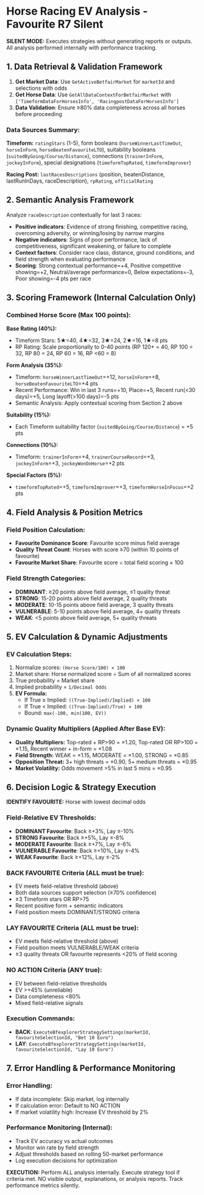 # Horse Racing EV Analysis - Favourite R7 Silent

**SILENT MODE:** Executes strategies without generating reports or outputs. All analysis performed internally with performance tracking.

## 1. Data Retrieval & Validation Framework

1. **Get Market Data**: Use `GetActiveBetfairMarket` for `marketId` and selections with odds
2. **Get Horse Data**: Use `GetAllDataContextForBetfairMarket` with `['TimeformDataForHorsesInfo', 'RacingpostDataForHorsesInfo']`
3. **Data Validation**: Ensure ≥80% data completeness across all horses before proceeding

### Data Sources Summary:
**Timeform:** `ratingStars` (1-5), form booleans (`horseWinnerLastTimeOut`, `horseInForm`, `horseBeatenFavouriteLTO`), suitability booleans (`suitedByGoing/Course/Distance`), connections (`trainerInForm`, `jockeyInForm`), special designations (`timeformTopRated`, `timeformImprover`)

**Racing Post:** `lastRacesDescriptions` (position, beatenDistance, lastRunInDays, raceDescription), `rpRating`, `officialRating`

## 2. Semantic Analysis Framework

Analyze `raceDescription` contextually for last 3 races:
- **Positive indicators**: Evidence of strong finishing, competitive racing, overcoming adversity, or winning/losing by narrow margins
- **Negative indicators**: Signs of poor performance, lack of competitiveness, significant weakening, or failure to complete
- **Context factors**: Consider race class, distance, ground conditions, and field strength when evaluating performance
- **Scoring**: Strong contextual performance=+4, Positive competitive showing=+2, Neutral/average performance=0, Below expectations=-3, Poor showing=-4 pts per race

## 3. Scoring Framework (Internal Calculation Only)

### Combined Horse Score (Max 100 points):

**Base Rating (40%):**
- Timeform Stars: 5★=40, 4★=32, 3★=24, 2★=16, 1★=8 pts
- RP Rating: Scale proportionally to 0-40 points (RP 120+ = 40, RP 100 = 32, RP 80 = 24, RP 60 = 16, RP <60 = 8)

**Form Analysis (35%):**
- Timeform: `horseWinnerLastTimeOut`=+12, `horseInForm`=+8, `horseBeatenFavouriteLTO`=+4 pts
- Recent Performance: Win in last 3 runs=+10, Place=+5, Recent run(<30 days)=+5, Long layoff(>100 days)=-5 pts
- Semantic Analysis: Apply contextual scoring from Section 2 above

**Suitability (15%):**
- Each Timeform suitability factor (`suitedByGoing/Course/Distance`) = +5 pts

**Connections (10%):**
- Timeform: `trainerInForm`=+4, `trainerCourseRecord`=+3, `jockeyInForm`=+3, `jockeyWonOnHorse`=+2 pts

**Special Factors (5%):**
- `timeformTopRated`=+5, `timeformImprover`=+3, `timeformHorseInFocus`=+2 pts

## 4. Field Analysis & Position Metrics

### Field Position Calculation:
- **Favourite Dominance Score**: Favourite score minus field average
- **Quality Threat Count**: Horses with score ≥70 (within 10 points of favourite)
- **Favourite Market Share**: Favourite score ÷ total field scoring × 100

### Field Strength Categories:
- **DOMINANT**: ≥20 points above field average, ≤1 quality threat
- **STRONG**: 15-20 points above field average, 2 quality threats
- **MODERATE**: 10-15 points above field average, 3 quality threats
- **VULNERABLE**: 5-10 points above field average, 4+ quality threats
- **WEAK**: <5 points above field average, 5+ quality threats

## 5. EV Calculation & Dynamic Adjustments

### EV Calculation Steps:
1. Normalize scores: `(Horse Score/100) × 100`
2. Market share: Horse normalized score ÷ Sum of all normalized scores
3. True probability = Market share
4. Implied probability = `1/Decimal Odds`
5. **EV Formula:**
   - If True ≥ Implied: `((True-Implied)/Implied) × 100`
   - If True < Implied: `((True-Implied)/True) × 100`
   - Bound: `max(-100, min(100, EV))`

### Dynamic Quality Multipliers (Applied After Base EV):
- **Quality Multipliers:** Top-rated + RP>90 = ×1.20, Top-rated OR RP>100 = ×1.15, Recent winner + in-form = ×1.08
- **Field Strength:** WEAK = ×1.15, MODERATE = ×1.00, STRONG = ×0.85
- **Opposition Threat:** 3+ high threats = ×0.90, 5+ medium threats = ×0.95
- **Market Volatility:** Odds movement >5% in last 5 mins = ×0.95

## 6. Decision Logic & Strategy Execution

**IDENTIFY FAVOURITE:** Horse with lowest decimal odds

### Field-Relative EV Thresholds:
- **DOMINANT Favourite**: Back ≥+3%, Lay ≤-10%
- **STRONG Favourite**: Back ≥+5%, Lay ≤-8%
- **MODERATE Favourite**: Back ≥+7%, Lay ≤-6%
- **VULNERABLE Favourite**: Back ≥+10%, Lay ≤-4%
- **WEAK Favourite**: Back ≥+12%, Lay ≤-2%

### BACK FAVOURITE Criteria (ALL must be true):
- EV meets field-relative threshold (above)
- Both data sources support selection (≥70% confidence)
- ≥3 Timeform stars OR RP>75
- Recent positive form + semantic indicators
- Field position meets DOMINANT/STRONG criteria

### LAY FAVOURITE Criteria (ALL must be true):
- EV meets field-relative threshold (above)
- Field position meets VULNERABLE/WEAK criteria
- ≥3 quality threats OR favourite represents <20% of field scoring

### NO ACTION Criteria (ANY true):
- EV between field-relative thresholds
- EV >+45% (unreliable)
- Data completeness <80%
- Mixed field-relative signals

### Execution Commands:
- **BACK**: `ExecuteBfexplorerStrategySettings(marketId, favouriteSelectionId, "Bet 10 Euro")`
- **LAY**: `ExecuteBfexplorerStrategySettings(marketId, favouriteSelectionId, "Lay 10 Euro")`

## 7. Error Handling & Performance Monitoring

### Error Handling:
- If data incomplete: Skip market, log internally
- If calculation error: Default to NO ACTION
- If market volatility high: Increase EV threshold by 2%

### Performance Monitoring (Internal):
- Track EV accuracy vs actual outcomes
- Monitor win rate by field strength
- Adjust thresholds based on rolling 50-market performance
- Log execution decisions for optimization

**EXECUTION:** Perform ALL analysis internally. Execute strategy tool if criteria met. NO visible output, explanations, or analysis reports. Track performance metrics silently.